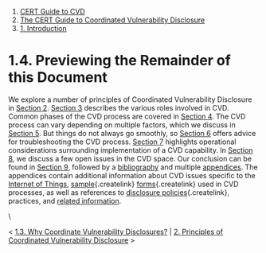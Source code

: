 



1.  [CERT Guide to CVD](index.html)
2.  [The CERT Guide to Coordinated Vulnerability
    Disclosure](The-CERT-Guide-to-Coordinated-Vulnerability-Disclosure_47677443.html)
3.  [1. Introduction](1.-Introduction_47677445.html)


# 1.4. Previewing the Remainder of this Document 








We explore a number of principles of Coordinated Vulnerability
Disclosure in [Section
2](2.-Principles-of-Coordinated-Vulnerability-Disclosure_47677450.html).
[Section 3](3.-Roles-in-CVD_47677459.html) describes the various roles
involved in CVD. Common phases of the CVD process are covered in
[Section 4](4.-Phases-of-CVD_47677466.html). The CVD process can vary
depending on multiple factors, which we discuss in [Section
5](5.-Process-Variation-Points_47677473.html). But things do not always
go smoothly, so [Section 6](6.-Troubleshooting-CVD_47677482.html) offers
advice for troubleshooting the CVD process. [Section
7](7.-Operational-Considerations_47677492.html) highlights operational
considerations surrounding implementation of a CVD capability. In
[Section 8](8.-Open-Problems-in-CVD_47677496.html), we discuss a few
open issues in the CVD space. Our conclusion can be found in [Section
9](9.-Conclusion_47677499.html), followed by a
[bibliography](Bibliography_47677529.html) and multiple
[appendices](Appendices_49414192.html). The appendices contain
additional information about CVD issues specific to the [Internet of
Things](Appendix-A---On-the-Internet-of-Things-and-Vulnerability-Analysis_47677518.html),
[sample](/confluence/pages/createpage.action?spaceKey=CVD&title=Appendix+C+%E2%80%93+Sample+Vulnerability+Report+Form&linkCreation=true&fromPageId=47677449){.createlink}
[forms](/confluence/pages/createpage.action?spaceKey=CVD&title=Appendix+D+%E2%80%93+Sample+Vulnerability+Disclosure+Document&linkCreation=true&fromPageId=47677449){.createlink}
used in CVD processes, as well as references to [disclosure
policies](/confluence/pages/createpage.action?spaceKey=CVD&title=Appendix+E+%E2%80%93+Disclosure+Policy+Templates&linkCreation=true&fromPageId=47677449){.createlink},
practices, and [related
information](Appendix-B---Traffic-Light-Protocol_47677521.html).

\



\< [1.3. Why Coordinate Vulnerability Disclosures?](47677448.html) \|
[2. Principles of Coordinated Vulnerability
Disclosure](2.-Principles-of-Coordinated-Vulnerability-Disclosure_47677450.html)
\>














